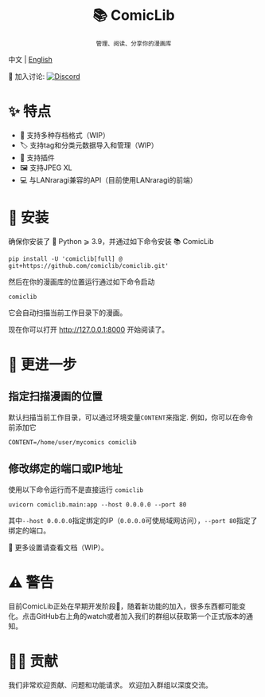 <h1 align="center">📚 ComicLib</h1>
<p align="center"><sup>管理、阅读、分享你的漫画库</sup></p>

中文 | [English](https://github.com/comiclib/comiclib/blob/master/README.md)

💬 加入讨论: [![Discord](https://img.shields.io/discord/1100655762411372604?logo=discord&style=flat-square)](https://discord.gg/UmjCbgGUFW)

# ✨ 特点
- 📁 支持多种存档格式（WIP）
- 🏷️ 支持tag和分类元数据导入和管理（WIP）
- 🔌 支持插件
- 🖼️ 支持JPEG XL
- 💻 与LANraragi兼容的API（目前使用LANraragi的前端）

# 🚀 安装
确保你安装了 🐍 Python ⩾ 3.9，并通过如下命令安装 📚 ComicLib
```
pip install -U 'comiclib[full] @ git+https://github.com/comiclib/comiclib.git'
```
然后在你的漫画库的位置运行通过如下命令启动
```
comiclib
```
它会自动扫描当前工作目录下的漫画。

现在你可以打开 http://127.0.0.1:8000 开始阅读了。

# 🍰 更进一步

## 指定扫描漫画的位置
默认扫描当前工作目录，可以通过环境变量`CONTENT`来指定.
例如，你可以在命令前添加它
```
CONTENT=/home/user/mycomics comiclib
```

## 修改绑定的端口或IP地址
使用以下命令运行而不是直接运行 `comiclib`
```
uvicorn comiclib.main:app --host 0.0.0.0 --port 80
```
其中`--host 0.0.0.0`指定绑定的IP（`0.0.0.0`可使局域网访问），`--port 80`指定了绑定的端口。

📄 更多设置请查看文档（WIP）。

# ⚠️ 警告

目前ComicLib正处在早期开发阶段🚧，随着新功能的加入，很多东西都可能变化。点击GitHub右上角的watch或者加入我们的群组以获取第一个正式版本的通知。

# 👩‍💻 贡献
我们非常欢迎贡献、问题和功能请求。
欢迎加入群组以深度交流。
